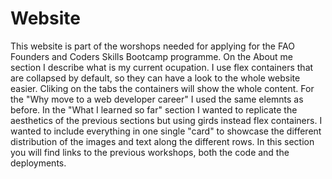 # Website
This website is part of the worshops needed for applying for the FAO Founders and Coders Skills Bootcamp programme.
On the About me section I describe what is my current ocupation. I use flex containers that are collapsed by default, so they can have a look to the whole website easier.
Cliking on the tabs the containers will show the whole content.
For the "Why move to a web developer career" I used the same elemnts as before.
In the "What I learned so far" section I wanted to replicate the aesthetics of the previous sections but using girds instead flex containers. I wanted to include everything in one single "card" to showcase the different distribution of the images and text along the different rows.
In this section you will find links to the previous workshops, both the code and the deployments.

